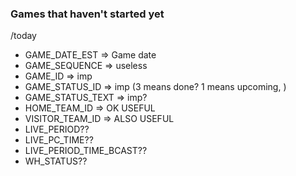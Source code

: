 


### Games that haven't started yet

/today 

- GAME_DATE_EST => Game date
- GAME_SEQUENCE => useless
- GAME_ID => imp
- GAME_STATUS_ID => imp (3 means done? 1 means upcoming, )
- GAME_STATUS_TEXT => imp?
- HOME_TEAM_ID => OK USEFUL
- VISITOR_TEAM_ID => ALSO USEFUL
- LIVE_PERIOD??
- LIVE_PC_TIME??
- LIVE_PERIOD_TIME_BCAST??
- WH_STATUS??